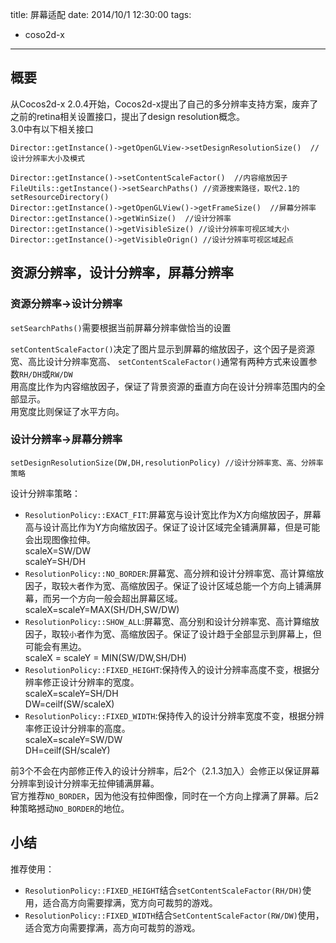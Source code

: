 title: 屏幕适配
date: 2014/10/1 12:30:00
tags: 
- coso2d-x
---

## 概要
从Cocos2d-x 2.0.4开始，Cocos2d-x提出了自己的多分辨率支持方案，废弃了之前的retina相关设置接口，提出了design resolution概念。  
3.0中有以下相关接口
	
	Director::getInstance()->getOpenGLView->setDesignResolutionSize()  //设计分辨率大小及模式
	
	Director::getInstance()->setContentScaleFactor()  //内容缩放因子
	FileUtils::getInstance()->setSearchPaths() //资源搜索路径，取代2.1的setResourceDirectory()
	Director::getInstance()->getOpenGLView()->getFrameSize()  //屏幕分辨率
	Director::getInstance()->getWinSize()  //设计分辨率
	Director::getInstance()->getVisibleSize() //设计分辨率可视区域大小
	Director::getInstance()->getVisibleOrign() //设计分辨率可视区域起点
	
## 资源分辨率，设计分辨率，屏幕分辨率
### 资源分辨率->设计分辨率
`setSearchPaths()`需要根据当前屏幕分辨率做恰当的设置  

`setContentScaleFactor()`决定了图片显示到屏幕的缩放因子，这个因子是资源宽、高比设计分辨率宽高、
`setContentScaleFactor()`通常有两种方式来设置参数`RH/DH`或`RW/DW`  
用高度比作为内容缩放因子，保证了背景资源的垂直方向在设计分辨率范围内的全部显示。  
用宽度比则保证了水平方向。

### 设计分辨率->屏幕分辨率
	setDesignResolutionSize(DW,DH,resolutionPolicy) //设计分辨率宽、高、分辨率策略
	
设计分辨率策略：

* `ResolutionPolicy::EXACT_FIT`:屏幕宽与设计宽比作为X方向缩放因子，屏幕高与设计高比作为Y方向缩放因子。保证了设计区域完全铺满屏幕，但是可能会出现图像拉伸。  
scaleX=SW/DW  
scaleY=SH/DH
* `ResolutionPolicy::NO_BORDER`:屏幕宽、高分辨和设计分辨率宽、高计算缩放因子，取较`大`者作为宽、高缩放因子。保证了设计区域总能一个方向上铺满屏幕，而另一个方向一般会超出屏幕区域。  
scaleX=scaleY=MAX(SH/DH,SW/DW)
* `ResolutionPolicy::SHOW_ALL`:屏幕宽、高分别和设计分辨率宽、高计算缩放因子，取较`小`者作为宽、高缩放因子。保证了设计趋于全部显示到屏幕上，但可能会有黑边。  
scaleX = scaleY = MIN(SW/DW,SH/DH)  
* `ResolutionPolicy::FIXED_HEIGHT`:保持传入的设计分辨率高度不变，根据分辨率修正设计分辨率的宽度。  
scaleX=scaleY=SH/DH  
DW=ceilf(SW/scaleX)
* `ResolutionPolicy::FIXED_WIDTH`:保持传入的设计分辨率宽度不变，根据分辨率修正设计分辨率的高度。  
scaleX=scaleY=SW/DW  
DH=ceilf(SH/scaleY)

前3个不会在内部修正传入的设计分辨率，后2个（2.1.3加入）会修正以保证屏幕分辨率到设计分辨率无拉伸铺满屏幕。  
官方推荐`NO_BORDER`，因为他没有拉伸图像，同时在一个方向上撑满了屏幕。后2种策略撼动`NO_BORDER`的地位。

## 小结
推荐使用：

* `ResolutionPolicy::FIXED_HEIGHT`结合`setContentScaleFactor(RH/DH)`使用，适合高方向需要撑满，宽方向可裁剪的游戏。
* `ResolutionPolicy::FIXED_WIDTH`结合`SetContentScaleFactor(RW/DW)`使用，适合宽方向需要撑满，高方向可裁剪的游戏。